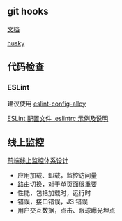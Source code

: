 ## git hooks

[文档](https://git-scm.com/docs/githooks)

[husky](https://github.com/typicode/husky)

## 代码检查

### ESLint

建议使用 [eslint-config-alloy](https://github.com/AlloyTeam/eslint-config-alloy)

[ESLint 配置文件 .eslintrc 示例及说明](https://www.lovesofttech.com/react/eslintConfigExample.html)

## 线上监控

[前端线上监控体系设计](https://juejin.im/post/5d91a67e6fb9a04e3f4ef723)

* 应用加载、卸载，监控访问量
* 路由切换，对于单页面很重要
* 性能，包括加载时，运行时
* 错误，接口错误，JS 错误
* 用户交互数据，点击、眼球曝光埋点